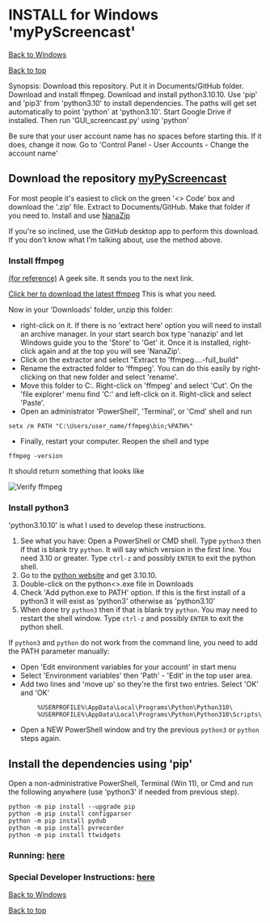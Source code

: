 # INSTALL for Windows 'myPyScreencast'
[Back to Windows](FAQ_windows.md)

[Back to top](../README.md)

Synopsis:  Download this repository.   Put it in Documents/GitHub folder.
Download and install ffmpeg.   Download and install python3.10.10.  Use 'pip' and 'pip3' from
'python3.10' to install dependencies.  The paths will get set automatically to point 'python' at 'python3.10'.
Start Google Drive if installed.  Then run 'GUI_screencast.py' using 'python'

Be sure that your user account name has no spaces before starting this.   If it does, change it now.   Go to 'Control Panel - User Accounts - Change the account name'

## Download the repository [myPyScreencast](http://www.github.com/davegutz/myPyScreencast)
For most people it's easiest to click on the green '<> Code' box and download the '.zip' file.  Extract to Documents/GitHub.  Make that folder if you need to.  Install and use [NanaZip](https://apps.microsoft.com/store/detail/nanazip/9N8G7TSCL18R?hl=en-us&gl=us&rtc=1)

If you're so inclined, use the GitHub desktop app to perform this download.  If you don't know what I'm talking about, use the method above.

### Install ffmpeg
[(for reference)](https://www.geeksforgeeks.org/how-to-install-ffmpeg-on-windows/)  A geek site.  It sends you to the next link.

[Click her to download the latest ffmpeg](https://www.gyan.dev/ffmpeg/builds/ffmpeg-git-full.7z)  This is what you need.

Now in your 'Downloads' folder, unzip this folder:
- right-click on it.   If there is no 'extract here' option you will  need to install an archive manager.   In your start search box type 'nanazip' and let Windows guide you to the 'Store' to 'Get' it.   Once it is installed, right-click again and at the top you will see 'NanaZip'.
- Click on the extractor and select "Extract to 'ffmpeg....-full_build\"
- Rename the extracted folder to 'ffmpeg'.  You can do this easily by right-clicking on that new folder and select 'rename'.
- Move this folder to C:\.    Right-click on 'ffmpeg' and select 'Cut'.  On the 'file explorer' menu find 'C:\' and left-click on it.  Right-click and select 'Paste'.
- Open an administrator 'PowerShell', 'Terminal', or 'Cmd' shell and run

```
setx /m PATH "C:\Users/user_name/ffmpeg\bin;%PATH%"
```
- Finally, restart your computer.   Reopen the shell and type

```ffmpeg -version```

It should return something that looks like

![Verify ffmpeg](ffmpeg_ver.png)


### Install python3
'python3.10.10' is what I used to develop these instructions.

1. See what you have:  Open a PowerShell or CMD shell.   Type  `python3` then if that is blank try `python`.   It will say which version in the first line.  You need 3.10 or greater.  Type `ctrl-z` and possibly `ENTER` to exit the python shell.
2. Go to the [python website](https://www.python.org/downloads/) and get 3.10.10.
3. Double-click on the python<>.exe file in Downloads
4. Check 'Add python.exe to PATH' option.   If this is the first install of a python3 it will exist as 'python3' otherwise as 'python3.10'
5. When done try `python3` then if that is blank try `python`.  You may need to restart the shell window.  Type `ctrl-z` and possibly `ENTER` to exit the python shell.

If `python3` and `python` do not work from the command line, you need to add the PATH parameter manually:
   - Open 'Edit environment variables for your account' in start menu
   - Select 'Environment variables' then 'Path' - 'Edit' in the top user area. 
   - Add two lines and 'move up' so they're the first two entries.  Select 'OK' and 'OK'
```
        %USERPROFILE%\AppData\Local\Programs\Python\Python310\
        %USERPROFILE%\AppData\Local\Programs\Python\Python310\Scripts\
```
   - Open a NEW PowerShell window and try the previous `python3` or `python` steps again.


## Install the dependencies using 'pip'
Open a non-administrative PowerShell, Terminal (Win 11), or Cmd and run the following anywhere (use 'python3' if needed from previous step).

```commandline
python -m pip install --upgrade pip
python -m pip install configparser
python -m pip install pydub
python -m pip install pvrecorder
python -m pip install ttwidgets
```

### Running:  [here](RUNNING_windows.md)

### Special Developer Instructions:  [here](DEVELOPER.md)

[Back to Windows](FAQ_windows.md)

[Back to top](../README.md)

